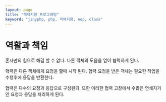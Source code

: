 ```yaml
---
layout: page
title: "객체지향 프로그래밍"
keyword: "jinyphp, php, 객체지향, oop, class"
---
```

# 역활과 책임

혼자만의 힘으로 해결 할 수 없다.
다른 객체의 도움을 얻어 협력하게 된다.

혁력은 다른 객체에게 요청을 할때 시작 된다.
협력 요청을 받은 객체는 필요한 작업을 수행후에 응답을 반환한다.

협력은 다수의 요청과 응답으로 구성된되. 또한 이러한 협력 고장에서 수많은 연쇄지거인 요청과 응답을 처리하게 된다.


